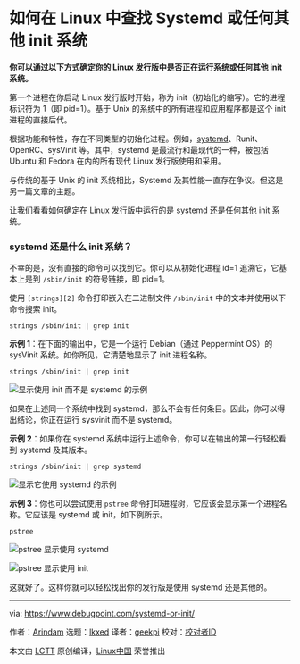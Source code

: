 [#]: subject: "How to Find Systemd or Any Other init System in Linux"
[#]: via: "https://www.debugpoint.com/systemd-or-init/"
[#]: author: "Arindam https://www.debugpoint.com/author/admin1/"
[#]: collector: "lkxed"
[#]: translator: "geekpi"
[#]: reviewer: " "
[#]: publisher: " "
[#]: url: " "

如何在 Linux 中查找 Systemd 或任何其他 init 系统
======

**你可以通过以下方式确定你的 Linux 发行版中是否正在运行系统或任何其他 init 系统。**

第一个进程在你启动 Linux 发行版时开始，称为 init（初始化的缩写）。它的进程标识符为 1（即 pid=1）。基于 Unix 的系统中的所有进程和应用程序都是这个 init 进程的直接后代。

根据功能和特性，存在不同类型的初始化进程。例如，[systemd][1]、Runit、OpenRC、sysVinit 等。其中，systemd 是最流行和最现代的一种，被包括 Ubuntu 和 Fedora 在内的所有现代 Linux 发行版使用和采用。

与传统的基于 Unix 的 init 系统相比，Systemd 及其性能一直存在争议。但这是另一篇文章的主题。

让我们看看如何确定在 Linux 发行版中运行的是 systemd 还是任何其他 init 系统。

### systemd 还是什么 init 系统？

不幸的是，没有直接的命令可以找到它。你可以从初始化进程 id=1 追溯它，它基本上是到 `/sbin/init` 的符号链接，即 pid=1。

使用 `[strings][2]` 命令打印嵌入在二进制文件 `/sbin/init` 中的文本并使用以下命令搜索 init。


```
strings /sbin/init | grep init
```

**示例 1**：在下面的输出中，它是一个运行 Debian（通过 Peppermint OS）的 sysVinit 系统。如你所见，它清楚地显示了 init 进程名称。

```
strings /sbin/init | grep init
```

![显示使用 init 而不是 systemd 的示例][3]

如果在上述同一个系统中找到 systemd，那么不会有任何条目。因此，你可以得出结论，你正在运行 sysvinit 而不是 systemd。

**示例 2**：如果你在 systemd 系统中运行上述命令，你可以在输出的第一行轻松看到 systemd 及其版本。

```
strings /sbin/init | grep systemd
```

![显示它使用 systemd 的示例][4]

**示例 3**：你也可以尝试使用 `pstree` 命令打印进程树，它应该会显示第一个进程名称。它应该是 systemd 或 init，如下例所示。

```
pstree
```

![pstree 显示使用 systemd][5]

![pstree 显示使用 init][6]

这就好了。这样你就可以轻松找出你的发行版是使用 systemd 还是其他的。

--------------------------------------------------------------------------------

via: https://www.debugpoint.com/systemd-or-init/

作者：[Arindam][a]
选题：[lkxed][b]
译者：[geekpi](https://github.com/geekpi)
校对：[校对者ID](https://github.com/校对者ID)

本文由 [LCTT](https://github.com/LCTT/TranslateProject) 原创编译，[Linux中国](https://linux.cn/) 荣誉推出

[a]: https://www.debugpoint.com/author/admin1/
[b]: https://github.com/lkxed
[1]: https://www.debugpoint.com/tag/systemd
[2]: https://linux.die.net/man/1/strings
[3]: https://www.debugpoint.com/wp-content/uploads/2022/11/example-showing-the-init-is-used-and-not-systemd.jpg
[4]: https://www.debugpoint.com/wp-content/uploads/2022/11/example-showing-it-uses-systemd.jpg
[5]: https://www.debugpoint.com/wp-content/uploads/2022/11/pstree-is-showing-systemd-is-used.jpg
[6]: https://www.debugpoint.com/wp-content/uploads/2022/11/pstree-is-showing-init-is-used.jpg
